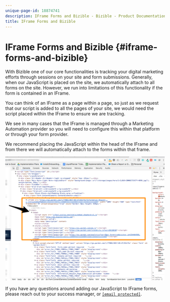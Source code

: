 ```yaml
---
unique-page-id: 18874741
description: IFrame Forms and Bizible - Bizible - Product Documentation
title: IFrame Forms and Bizible
---
```


# IFrame Forms and Bizible {#iframe-forms-and-bizible}

With Bizible one of our core functionalities is tracking your digital marketing efforts through sessions on your site and form submissions. Generally, when our JavaScript is placed on the site, we automatically attach to all forms on the site. However, we run into limitations of this functionality if the form is contained in an IFrame.  
  
You can think of an IFrame as a page within a page, so just as we request that our script is added to all the pages of your site, we would need the script placed within the IFrame to ensure we are tracking.  
  
We see in many cases that the IFrame is managed through a Marketing Automation provider so you will need to configure this within that platform or through your form provider.  
  
We recommend placing the JavaScript within the head of the IFrame and from there we will automatically attach to the forms within that frame.  
  
![](assets/1-1.png)

If you have any questions around adding our JavaScript to IFrame forms, please reach out to your success manager, or [`[email protected]`](http://docs.marketo.com/cdn-cgi/l/email-protection#6c1f191c1c031e182c0e0516050e0009420f0301).
